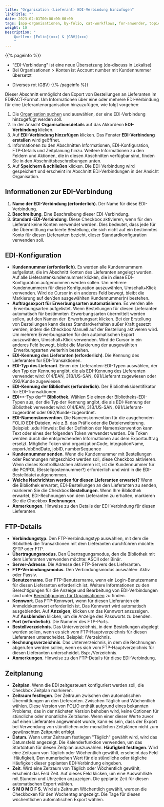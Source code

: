 ```yaml
---
title: "Organisation (Lieferant) EDI-Verbindung hinzufügen"
linkTitle: ""
date: 2023-02-01T00:00:00-00:00
tags: [app-organisationen, by-folio, cat-workflows, for-anwender, topic-edi, meta-uebersetzungsproblem]
weight: 10
Description: "
    Quellen: [Folio](xxx) & [GBV](xxx)
    "
---
```


{{% pageinfo %}}
* "EDI-Verbindung" ist eine neue Übersetzung (de-discuss in Lokalise)
* Bei Organisationen > Konten ist Account number mit Kundennummer übersetzt
- 	Diverses rot (GBV)
{{% /pageinfo %}}

Dieser Abschnitt ermöglicht den Export von Bestellungen an Lieferanten im EDIFACT-Format. Um Informationen über eine oder mehrere EDI-Verbindung für eine Lieferantenorganisation hinzuzufügen, wie folgt vorgehen:

1.  Die [Organisation suchen](https://info.gbv.de/display/FOLIOGBVEXTERN/Folio%3A+Organisation+suchen) und auswählen, der eine EDI-Verbindung hinzugefügt werden soll.
2.  In der Ansicht **Organisationsdetails** auf das Akkordeon **EDI-Verbindung** klicken.
3.  Auf **EDI-Verbindung hinzufügen** klicken. Das Fenster **EDI-Verbindung erstellen** wird geöffnet.
4.  Informationen zu den Abschnitten Informationen, EDI-Konfiguration, FTP-Details und Zeitplanung hinzu. Weitere Informationen zu den Feldern und Aktionen, die in diesen Abschnitten verfügbar sind, finden Sie in den Abschnittsbeschreibungen unten.
5.  Auf **Speichern & schließen** klicken. Die EDI-Verbindung wird gespeichert und erscheint im Abschnitt EDI-Verbindungen in der Ansicht Organisation.

## Informationen zur EDI-Verbindung

1.  **Name der EDI-Verbindung (erforderlich)**. Der Name für diese EDI-Verbindung.
2.  **Beschreibung**. Eine Beschreibung dieser EDI-Verbindung.
3.  **Standard-EDI-Verbindung**. Diese Checkbox aktivieren, wenn für den Lieferant keine Konten verwendet werden. Dies bedeutet, dass jede für die Übermittlung markierte Bestellung, die sich nicht auf ein bestimmtes Konto für diesen Lieferanten bezieht, dieser Standardkonfiguration verwenden soll.

## EDI-Konfiguration

* **Kundennummer (erforderlich)**. Es werden alle Kundennummern aufgelistet, die im Abschnitt Konten des Lieferanten angelegt wurden. Auf alle Lieferantenkundennummer klicken, die in diese EDI-Konfiguration aufgenommen werden sollen. Um mehrere Kundennummern für diese Konfiguration auszuwählen, Umschalt+Klick verwenden. Wird de Cursor in ein anderes Feld bewegt, bleibt die Markierung auf der/den ausgewählten Kundennummer(n) bestehen.
* **Auftragsexport für Erwerbungsarten automatisieren**. Es werden alle  Erwerbungsarten aufgelistet. Wenn Bestellungen für diesen Lieferanten automatisch für bestimmten  Erwerbungsarten übermittelt werden sollen, auf den Namen der  Erwerbungsart klicken. Bei der Erstellung von Bestellungen kann dieses Standardverhalten außer Kraft gesetzt werden, indem die Checkbox Manuell auf der Bestellung aktivieren wird. Um mehrere Erwerbungsarten für den automatischen Export auszuwählen, Umschalt+Klick verwenden. Wird de Cursor in ein anderes Feld bewegt, bleibt die Markierung der ausgewählten  Erwerbungsarten weiterhin bestehen.
* **EDI-Kennung des Lieferanten (erforderlich)**. Die Kennung des Lieferanten für EDI-Transaktionen.
* **EDI-Typ des Lieferant**. Einen der Lieferanten-EDI-Typen auswählen, der den Typ der Kennung angibt, die als EDI-Kennung des Lieferanten verwendet wird: 014/EAN, 31B/US-SAN, 091/Lieferant zugewiesen oder 092/Kunde zugewiesen.
* **EDI-Kennung der Bibliothek (erforderlich)**. Der Bibliotheksidentifikator für EDI-Transaktionen.
* **EDI****\-Typ der** **Bibliothek**. Wählen Sie einen der Bibliotheks-EDI-Typen aus, der die Typ der Kennung angibt, die als EDI-Kennung der Bibliothek verwendet wird: 014/EAN, 31B/US-SAN, 091/Lieferant-zugeordnet oder 092/Kunde-zugeordnet.
* **EDI-Namenskonvention**. Die Namenskonvention für die ausgehenden FOLIO EDI-Dateien, wie z.B. das Präfix oder die Dateierweiterung. Beispiel: .edu Hinweis: Bei der Definition der Namenskonvention kann Text oder eines der folgenden Token verwendet werden. Die Token werden durch die entsprechenden Informationen aus dem Exportauftrag ersetzt. Mögliche Token sind organizationCode, integrationName, exportJobEndDate, jobID, numberSequence
* **Kundennummer senden**. Wenn die Kundennummer mit Bestellungen oder Rechnungen mitgeschickt werden soll, diese Checkbox aktivieren. Wenn dieses Kontrollkästchen aktivieren ist, ist die Kundennummer für die PO/POL (Bestellpostennummer?) erforderlich und wird in die EDI-Bestelldatei aufgenommen.
* **Welche Nachrichten werden für diesen Lieferanten erwartet?** Wenn die Bibliothek erwartet, EDI-Bestellungen an den Lieferanten zu senden, markieren Sie die Checkbox **Bestellungen**. Wenn Ihre Bibliothek erwartet, EDI-Rechnungen von dem Lieferanten zu erhalten, markieren Sie die Checkbox **Rechnungen**.
* **Anmerkungen**. Hinweise zu den Details der EDI-Verbindung für diesen Lieferanten.

## FTP-Details

* **Verbindungstyp**. Den FTP-Verbindungstyp auswählen, mit dem die Bibliothek die Transaktionen mit dem Lieferanten durchführen möchte: SFTP oder FTP.
* **Übertragungsmodus**. Den Übertragungsmodus, den die Bibliothek mit dem Lieferanten verwenden möchte: ASCII oder Binär.
* **Server-Adresse**. Die Adresse des FTP-Servers des Lieferanten.
* **FTP-Verbindungsmodus**. Den Verbindungsmodus auswählen: Aktiv oder Passiv.
* **Benutzername**. Der FTP-Benutzername, wenn ein Login-Benutzername für diesen Lieferanten erforderlich ist. Weitere Informationen zu den Berechtigungen für die Anzeige und Bearbeitung von EDI-Verbindungen sind unter [Berechtigungen für Organisationen](https://info.gbv.de/display/FOLIOGBVEXTERN/Organisationen) zu finden.
* **Kennwort**. Das FTP-Kennwort, wenn für diesen Lieferanten ein Anmeldekennwort erforderlich ist. Das Kennwort wird automatisch ausgeblendet. Auf **Anzeigen**, klicken um das Kennwort anzuzeigen. Auf **Ausblenden** klicken, um die Anzeige des Passworts zu beenden.
* **Port (erforderlich)**. Die Nummer des FTP-Ports.
* **Bestellverzeichnis**. Das Unterverzeichnis, in dem Bestellungen abgelegt werden sollen, wenn es sich vom FTP-Hauptverzeichnis für diesen Lieferanten unterscheidet. Beispiel: /Verzeichnis.
* **Rechnungsverzeichnis**. Das Unterverzeichnis, in dem die Rechnungen abgerufen werden sollen, wenn es sich vom FTP-Hauptverzeichnis für diesen Lieferanten unterscheidet. Bsp: /Verzeichnis.
* **Anmerkungen**. Hinweise zu den FTP-Details für diese EDI-Verbindung.

## Zeitplanung

* **Zeitplan**. Wenn die EDI zeitgesteuert konfiguriert werden soll, die Checkbox Zeitplan markieren.
* **Zeitraum festlegen**. Der Zeitraum zwischen den automatischen Übermittlungen an den Lieferanten. Zwischen Täglich und Wöchentlich wählen. Diese Version von FOLIO enthält aufgrund eines bekannten Problems, das in der nächsten Version behoben wird, keine Optionen für stündliche oder monatliche Zeiträume. Wenn einer dieser Werte zuvor auf einen Lieferanten angewendet wurde, kann es sein, dass der Export bei Verwendung von stündlichen oder monatlichen Zeitplänen nicht zum gewünschten Zeitpunkt erfolgt.
* **Datum**. Wenn unter Zeitraum festlegen "Täglich" gewählt wird, wird das Datumsfeld angezeigt. Die Kalenderfunktion verwenden, um das Startdatum für diesen Zeitplan auszuwählen.
    **Häufigkeit festlegen**. Wird eine Zeitraum von Täglich oder Wöchentlich gewählt, erscheint das Feld  Häufigkeit, Den numerischen Wert für die stündliche oder tägliche Häufigkeit dieser geplanten EDI-Verbindung eingeben.
* **Zeit**. Wird eine Zeitraum von Täglich oder Wöchentlich gewählt, erscheint das Feld Zeit. Auf dieses Feld klicken, um eine Auswahlliste mit Stunden und Uhrzeiten anzuzeigen. Die geplante Zeit für diesen automatischen Export wählen.
* **S M D M D F S.** Wird als Zeitraum Wöchentlich gewählt, werden die Checkboxen für den Wochentag angezeigt. Die Tage für diesen wöchentlichen automatischen Export wählen.
